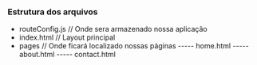 ### Estrutura dos arquivos

- routeConfig.js          // Onde sera armazenado nossa aplicação
- index.html         // Layout principal
- pages              // Onde ficará localizado nossas páginas
  ----- home.html
  ----- about.html
  ----- contact.html